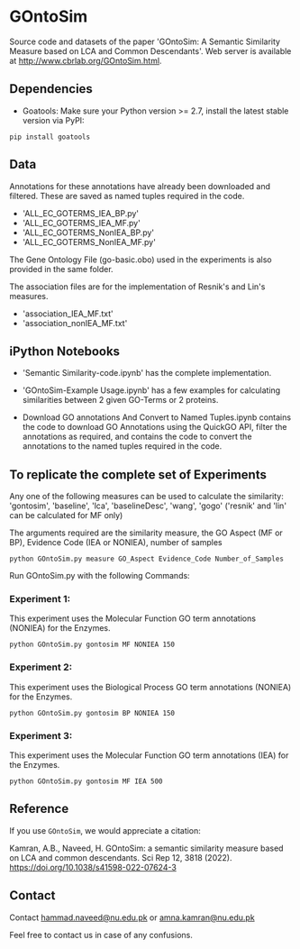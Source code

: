 # GOntoSim

Source code and datasets of the paper 'GOntoSim: A Semantic Similarity Measure based on LCA and Common Descendants'.
Web server is available at http://www.cbrlab.org/GOntoSim.html.

## Dependencies
- Goatools:
Make sure your Python version >= 2.7, install the latest stable version via PyPI:

```
pip install goatools
```



## Data
Annotations for these annotations have already been downloaded and filtered. These are saved as named tuples required in the code. 

- 'ALL_EC_GOTERMS_IEA_BP.py'
- 'ALL_EC_GOTERMS_IEA_MF.py'
- 'ALL_EC_GOTERMS_NonIEA_BP.py'
- 'ALL_EC_GOTERMS_NonIEA_MF.py'

The Gene Ontology File (go-basic.obo) used in the experiments is also provided in the same folder. 

The association files are for the implementation of Resnik's and Lin's measures.
- 'association_IEA_MF.txt'
- 'association_nonIEA_MF.txt'

## iPython Notebooks

- 'Semantic Similarity-code.ipynb' has the complete implementation. 

- 'GOntoSim-Example Usage.ipynb' has a few examples for calculating similarities between 2 given GO-Terms or 2 proteins.

- Download GO annotations And Convert to Named Tuples.ipynb contains the code to download GO Annotations using the QuickGO API, filter the annotations as required, 
and contains the code to convert the annotations to the named tuples required in the code.

## To replicate the complete set of Experiments

Any one of the following measures can be used to calculate the similarity:
'gontosim',	'baseline', 'lca', 'baselineDesc', 'wang', 'gogo' 
('resnik' and 'lin' can be calculated for MF only)

The arguments required are the similarity measure, the GO Aspect (MF or BP), Evidence Code (IEA or NONIEA), number of samples 
```
python GOntoSim.py measure GO_Aspect Evidence_Code Number_of_Samples

```

Run GOntoSim.py with the following Commands:

### Experiment 1: 
	
This experiment uses the Molecular Function GO term annotations (NONIEA) for the Enzymes.  
	
```
python GOntoSim.py gontosim MF NONIEA 150

```
### Experiment 2: 
	
This experiment uses the Biological Process GO term annotations (NONIEA) for the Enzymes.  
	
```
python GOntoSim.py gontosim BP NONIEA 150

```
### Experiment 3: 
	
This experiment uses the Molecular Function GO term annotations (IEA) for the Enzymes.  
	
```
python GOntoSim.py gontosim MF IEA 500

```
<!-- ## Cite -->
## Reference
If you use ``GOntoSim``, we would appreciate a citation:

Kamran, A.B., Naveed, H. GOntoSim: a semantic similarity measure based on LCA and common descendants. Sci Rep 12, 3818 (2022). https://doi.org/10.1038/s41598-022-07624-3

<!-- .. code:: bibtex -->
<!-- @article{kamran2022gontosim,
  title={GOntoSim: a semantic similarity measure based on LCA and common descendants},
  author={Kamran, Amna Binte and Naveed, Hammad},
  journal={Scientific reports},
  volume={12},
  number={1},
  pages={1--10},
  year={2022},
  publisher={Nature Publishing Group},
  doi = {https://doi.org/10.1038/s41598-022-07624-3},
  url = {https://www.nature.com/articles/s41598-022-07624-3},
  copyright = {http://creativecommons.org/licenses/by/4.0/}
}
 -->

## Contact
Contact hammad.naveed@nu.edu.pk or amna.kamran@nu.edu.pk

Feel free to contact us in case of any confusions.
